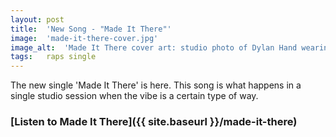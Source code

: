 ```yaml
---
layout: post
title:  'New Song - "Made It There"'
image:  'made-it-there-cover.jpg'
image_alt:  'Made It There cover art: studio photo of Dylan Hand wearing pink alligator shirt and rather blank expression'
tags:   raps single 
---
```


The new single 'Made It There' is here. This song is what happens in a single studio session when the vibe is a certain type of way.

### [Listen to Made It There]({{ site.baseurl }}/made-it-there)